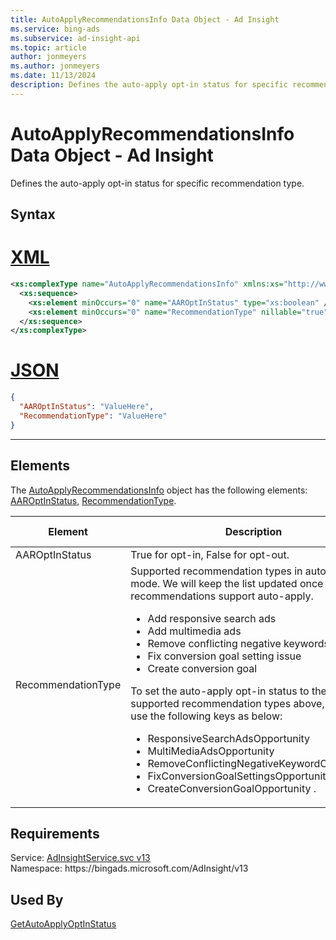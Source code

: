 ```yaml
---
title: AutoApplyRecommendationsInfo Data Object - Ad Insight
ms.service: bing-ads
ms.subservice: ad-insight-api
ms.topic: article
author: jonmeyers
ms.author: jonmeyers
ms.date: 11/13/2024
description: Defines the auto-apply opt-in status for specific recommendation type.
---
```

# AutoApplyRecommendationsInfo Data Object - Ad Insight
Defines the auto-apply opt-in status for specific recommendation type. 

## Syntax

# [XML](#tab/xml)

```xml
<xs:complexType name="AutoApplyRecommendationsInfo" xmlns:xs="http://www.w3.org/2001/XMLSchema">
  <xs:sequence>
    <xs:element minOccurs="0" name="AAROptInStatus" type="xs:boolean" />
    <xs:element minOccurs="0" name="RecommendationType" nillable="true" type="xs:string" />
  </xs:sequence>
</xs:complexType>
```

# [JSON](#tab/json)

```json
{
  "AAROptInStatus": "ValueHere",
  "RecommendationType": "ValueHere"
}
```

-----

## <a name="elements"></a>Elements

The [AutoApplyRecommendationsInfo](autoapplyrecommendationsinfo.md) object has the following elements: [AAROptInStatus](#aaroptinstatus), [RecommendationType](#recommendationtype).

|Element|Description|Data Type|
|-----------|---------------|-------------|
|<a name="aaroptinstatus"></a>AAROptInStatus|True for opt-in, False for opt-out.|**boolean**|
|<a name="recommendationtype"></a>RecommendationType|Supported recommendation types in auto-apply mode. We will keep the list updated once new recommendations support auto-apply.<ul><li>Add responsive search ads <li>Add multimedia ads <li>Remove conflicting negative keywords <li>Fix conversion goal setting issue <li>Create conversion goal</ul>To set the auto-apply opt-in status to the supported recommendation types above, please use the following keys as below: <ul><li>ResponsiveSearchAdsOpportunity <li>MultiMediaAdsOpportunity <li>RemoveConflictingNegativeKeywordOpportunity <li>FixConversionGoalSettingsOpportunity <li>CreateConversionGoalOpportunity .|**string**|

## Requirements
Service: [AdInsightService.svc v13](https://adinsight.api.bingads.microsoft.com/Api/Advertiser/AdInsight/v13/AdInsightService.svc)  
Namespace: https\://bingads.microsoft.com/AdInsight/v13  

## Used By
[GetAutoApplyOptInStatus](getautoapplyoptinstatus.md)  
